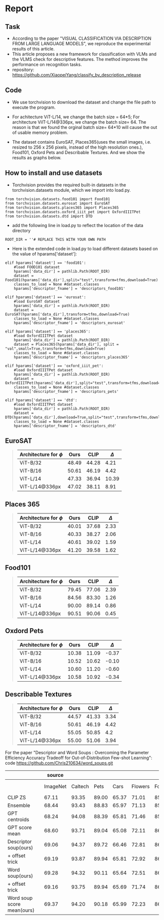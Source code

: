
# Report
## Task
* According to the paper "VISUAL CLASSIFICATION VIA DESCRIPTION FROM LARGE LANGUAGE MODELS", we reproduce the experimental results of this article.
* This article proposes a new framework for classification with VLMs and the VLMS check for descriptive features. The method improves the performance on recognition tasks.
* repository: https://github.com/XiaopeiYang/classify_by_description_release
## Code
* We use torchvision to download the dataset and change the file path to execute the program.

* For achitecture ViT-L/14, we change the batch size = 64\*5; For architecture ViIT-L/14@336px, we change the batch size= 64. The reason is that we found the orginal batch size= 64\*10 will cause the out of usable memory problem.

* The dataset contains EuroSAT, Places365(uses the small images, i.e. resized to 256 x 256 pixels, instead of the high resolution ones.), Food101, Oxford Pets and Describable Textures. And we show the results as graphs below. 

## How to install and use datasets
* Torchvision provides the required built-in datasets in the torchvision.datasets module, which we import into load.py.
```
from torchvision.datasets.food101 import Food101
from torchvision.datasets.eurosat import EuroSAT
from torchvision.datasets.places365 import Places365
from torchvision.datasets.oxford_iiit_pet import OxfordIIITPet
from torchvision.datasets.dtd import DTD
```

* add the following line in load.py to reflect the location of the data directory
```
ROOT_DIR = ''# REPLACE THIS WITH YOUR OWN PATH
```

* Here is the extended code in load.py to load different datasets based on the value of hparams['dataset']:
```
elif hparams['dataset'] == 'food101':
    #load FOOD101 dataset
    hparams['data_dir'] = pathlib.Path(ROOT_DIR)
    dataset = Food101(hparams['data_dir'],split="test",transform=tfms,download=True)
    classes_to_load = None #dataset.classes
    hparams['descriptor_fname'] = 'descriptors_food101'

elif hparams['dataset'] == 'eurosat':
    #load EuroSAT dataset
    hparams['data_dir'] = pathlib.Path(ROOT_DIR)
    dataset = EuroSAT(hparams['data_dir'],transform=tfms,download=True)
    classes_to_load = None #dataset.classes
    hparams['descriptor_fname'] = 'descriptors_eurosat'

elif hparams['dataset'] == 'places365':
    #load OxfordIIITPet dataset
    hparams['data_dir'] = pathlib.Path(ROOT_DIR)
    dataset = Places365(hparams['data_dir'], split = "val",small=True,transform=tfms,download=True)
    classes_to_load = None #dataset.classes
    hparams['descriptor_fname'] = 'descriptors_places365'

elif hparams['dataset'] == 'oxford_iiit_pet':
    #load OxfordIIITPet dataset
    hparams['data_dir'] = pathlib.Path(ROOT_DIR)
    dataset = OxfordIIITPet(hparams['data_dir'],split="test",transform=tfms,download=True)
    classes_to_load = None #dataset.classes
    hparams['descriptor_fname'] = 'descriptors_pets'

elif hparams['dataset'] == 'dtd':
    #load OxfordIIITPet dataset
    hparams['data_dir'] = pathlib.Path(ROOT_DIR)
    dataset = DTD(hparams['data_dir'],download=True,split="test",transform=tfms,download=True)
    classes_to_load = None #dataset.classes
    hparams['descriptor_fname'] = 'descriptors_dtd'
```








## EuroSAT
>|Architecture for $\phi$   | Ours | CLIP | $\Delta$ |
>|-----------------------|------|--------|--------|
>| ViT-B/32              | 48.49 | 44.28 | 4.21   |
>| ViT-B/16              | 50.61 | 46.19 | 4.42   |
>| ViT-L/14              | 47.33 | 36.94 | 10.39 |
>| ViT-L/14@336px        | 47.02 | 38.11 | 8.91 |


## Places 365
>|Architecture for $\phi$   | Ours | CLIP | $\Delta$ |
>|-----------------------|------|--------|--------|
>| ViT-B/32              | 40.01 | 37.68 | 2.33   |
>| ViT-B/16              | 40.33 | 38.27 | 2.06   |
>| ViT-L/14              | 40.61 | 39.02 | 1.59 |
>| ViT-L/14@336px        | 41.20 | 39.58 | 1.62 |


## Food101

>|Architecture for $\phi$   | Ours | CLIP | $\Delta$ |
>|-----------------------|------|--------|--------|
>| ViT-B/32              | 79.45 | 77.06 | 2.39   |
>| ViT-B/16              | 84.56 | 83.30 | 1.26   |
>| ViT-L/14              | 90.00 | 89.14 | 0.86   |
>| ViT-L/14@336px        | 90.51 | 90.06 | 0.45 |


## Oxdord Pets
>|Architecture for $\phi$   | Ours | CLIP | $\Delta$ |
>|-----------------------|------|--------|--------|
>| ViT-B/32              | 10.38 | 11.09 | -0.37   |
>| ViT-B/16             | 10.52 | 10.62 | -0.10   |
>| ViT-L/14              | 10.60 | 11.20 | -0.60   |
>| ViT-L/14@336px              | 10.58 | 10.92 | -0.34  |




## Describable Textures

>|Architecture for $\phi$   | Ours | CLIP | $\Delta$ |
>|-----------------------|------|--------|--------|
>| ViT-B/32              | 44.57 | 41.33 | 3.34   |
>| ViT-B/16              | 50.61 | 46.19 | 4.42   |
>| ViT-L/14              | 55.05 | 50.85 | 4.2    |
>| ViT-L/14@336px        | 55.00 | 51.06 | 3.94   |


For the paper "Descriptor and Word Soups : Overcoming the Parameter Efficiency
Accuracy Tradeoff for Out-of-Distribution Few-shot Learning": code https://github.com/Chris210634/word_soups.git

|                            |   | source   |         |       |       |         |       |          |       |       |         |       |            |        |        |        |
|----------------------------|---|----------|---------|-------|-------|---------|-------|----------|-------|-------|---------|-------|------------|--------|--------|--------|
|                            |   | ImageNet | Caltech | Pets  | Cars  | Flowers | Food  | Aircraft | SUN   | DTD   | EuroSaT | UCF   | ImageNetV2 | Sketch | INET-A | INET-R |
| CLIP ZS                    |   | 67.11    | 93.35   | 89.00 | 65.37 | 71.01   | 85.68 | 24.93    | 63.19 | 43.50 | 46.70   | 67.41 | 60.92      | 46.57  | 47.19  | 74.12  |
| Ensemble                   |   | 68.44    | 93.43   | 88.83 | 65.97 | 71.13   | 85.96 | 24.84    | 65.97 | 43.79 | 44.95   | 67.96 | 61.46      | 48.17  | 48.85  | 77.87  |
| GPT centroids              |   | 68.24    | 94.08   | 88.39 | 65.81 | 71.46   | 85.71 | 24.75    | 67.49 | 44.74 | 46.54   | 67.38 | 61.46      | 48.17  | 48.85  | 75.07  |
| GPT score mean             |   | 68.60    | 93.71   | 89.04 | 65.08 | 72.11   | 86.45 | 23.91    | 67.39 | 43.85 | 46.38   | 66.85 | 61.83      | 48.11  | 48.57  | 75.18  |
| Descriptor soup(ours)      |   | 69.06    | 94.37   | 89.72 | 66.46 | 72.81   | 86.28 | 25.80    | 67.39 | 44.80 | 47.46   | 68.97 | 62.26      | 48.65  | 50.05  | 76.43  |
|        + offset trick      |   | 69.19    | 93.87   | 89.94 | 65.81 | 72.92   | 86.31 | 25.33    | 66.91 | 45.04 | 51.20   | 69.02 | 62.57      | 48.95  | 50.55  | 77.24  |
| Word soup(ours)            |   | 69.28    | 94.32   | 90.11 | 65.64 | 72.51   | 86.44 | 25.68    | 67.01 | 45.04 | 50.22   | 68.41 | 62.98      | 48.55  | 50.11  | 77.05  |
|        + offset trick      |   | 69.16    | 93.75   | 89.94 | 65.69 | 71.74   | 86.45 | 25.59    | 66.88 | 45.02 | 50.28   | 68.49 | 62.41      | 49.02  | 50.28  | 77.43  |
| Word soup score mean(ours) |   | 69.37    | 94.20   | 90.18 | 65.99 | 72.23   | 86.52 | 26.25    | 66.90 | 45.33 | 53.52   | 68.59 | 63.04      | 48.79  | 50.39  | 77.39  |
